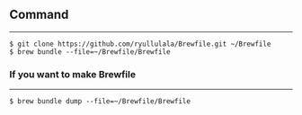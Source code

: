 ## Command
---
```shell
$ git clone https://github.com/ryullulala/Brewfile.git ~/Brewfile
$ brew bundle --file=~/Brewfile/Brewfile
```


### If you want to make Brewfile
---
```shell
$ brew bundle dump --file=~/Brewfile/Brewfile 
```

